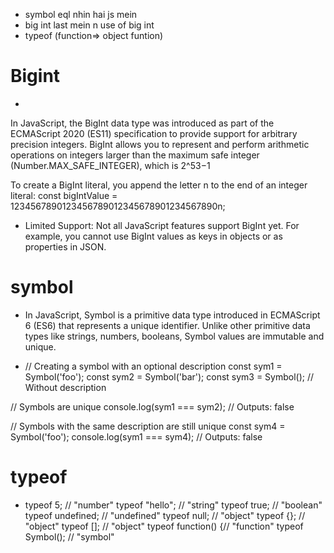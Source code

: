 - symbol eql nhin hai js mein
- big int last mein n use of big int
- typeof (function=> object funtion)


# Bigint
- 
In JavaScript, the BigInt data type was introduced as part of the ECMAScript 2020 (ES11) specification to provide support for arbitrary precision integers. BigInt allows you to represent and perform arithmetic operations on integers larger than the maximum safe integer (Number.MAX_SAFE_INTEGER), which is 
2^53−1

To create a BigInt literal, you append the letter n to the end of an integer literal:
const bigIntValue = 1234567890123456789012345678901234567890n;

- Limited Support: Not all JavaScript features support BigInt yet. For example, you cannot use BigInt values as keys in objects or as properties in JSON.


# symbol
- In JavaScript, Symbol is a primitive data type introduced in ECMAScript 6 (ES6) that represents a unique identifier. Unlike other primitive data types like strings, numbers, booleans, Symbol values are immutable and unique.
  
- // Creating a symbol with an optional description
const sym1 = Symbol('foo');
const sym2 = Symbol('bar');
const sym3 = Symbol(); // Without description

// Symbols are unique
console.log(sym1 === sym2); // Outputs: false

// Symbols with the same description are still unique
const sym4 = Symbol('foo');
console.log(sym1 === sym4); // Outputs: false


# typeof
- typeof 5;          // "number"
typeof "hello";    // "string"
typeof true;       // "boolean"
typeof undefined;  // "undefined"
typeof null;       // "object"
typeof {};         // "object"
typeof [];         // "object"
typeof function() {// "function"
typeof Symbol();   // "symbol"
